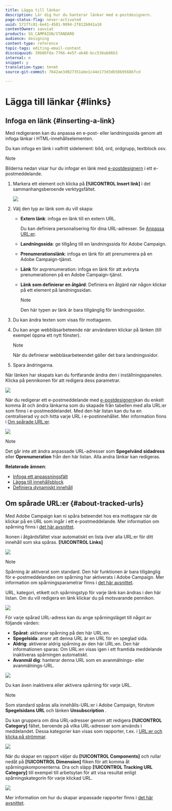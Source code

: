 ```yaml
---
title: Lägga till länkar
description: Lär dig hur du hanterar länkar med e-postdesignern.
page-status-flag: never-activated
uuid: 571ffc01-6e41-4501-9094-2f812b041a10
contentOwner: sauviat
products: SG_CAMPAIGN/STANDARD
audience: designing
content-type: reference
topic-tags: editing-email-content
discoiquuid: 39b86fda-7766-4e5f-ab48-bcc536ab66b3
internal: n
snippet: y
translation-type: tm+mt
source-git-commit: 7642ae3d027351abe1c44e173d3db50b9568bfcd

---
```



# Lägga till länkar {#links}

## Infoga en länk {#inserting-a-link}

Med redigeraren kan du anpassa en e-post- eller landningssida genom att infoga länkar i HTML-innehållselementen.

Du kan infoga en länk i valfritt sidelement: bild, ord, ordgrupp, textblock osv.

>[!NOTE]
>
>Bilderna nedan visar hur du infogar en länk med [e-postdesignern](../../designing/using/designing-content-in-adobe-campaign.md) i ett e-postmeddelande.

1. Markera ett element och klicka på **[!UICONTROL Insert link]** i det sammanhangsberoende verktygsfältet.

   ![](assets/des_insert_link.png)

1. Välj den typ av länk som du vill skapa:

   * **Extern länk**: infoga en länk till en extern URL.

      Du kan definiera personalisering för dina URL-adresser. Se [Anpassa URL:er](../../designing/using/using-reusable-content.md#creating-a-content-fragment).

   * **Landningssida**: ge tillgång till en landningssida för Adobe Campaign.
   * **Prenumerationslänk**: infoga en länk för att prenumerera på en Adobe Campaign-tjänst.
   * **Länk** för avprenumeration: infoga en länk för att avbryta prenumerationen på en Adobe Campaign-tjänst.
   * **Länk som definierar en åtgärd**: Definiera en åtgärd när någon klickar på ett element på landningssidan.

      >[!NOTE]
      >
      >Den här typen av länk är bara tillgänglig för landningssidor.

1. Du kan ändra texten som visas för mottagaren.
1. Du kan ange webbläsarbeteende när användaren klickar på länken (till exempel öppna ett nytt fönster).

   >[!NOTE]
   >
   >När du definierar webbläsarbeteendet gäller det bara landningssidor.

1. Spara ändringarna.

När länken har skapats kan du fortfarande ändra den i inställningspanelen. Klicka på pennikonen för att redigera dess parametrar.

![](assets/des_link_edit.png)

När du redigerar ett e-postmeddelande med [e-postdesignern](../../designing/using/designing-content-in-adobe-campaign.md)kan du enkelt komma åt och ändra länkarna som du skapade från tabellen med alla URL:er som finns i e-postmeddelandet. Med den här listan kan du ha en centraliserad vy och hitta varje URL i e-postinnehållet. Mer information finns i [Om spårade URL:er](#about-tracked-urls).

![](assets/des_link_list.png)

>[!NOTE]
>
>Det går inte att ändra anpassade URL-adresser som **Spegelvänd sidadress** eller **Oprenumeration** från den här listan. Alla andra länkar kan redigeras.

**Relaterade ämnen**:

* [Infoga ett anpassningsfält](../../designing/using/personalization.md#inserting-a-personalization-field)
* [Lägga till innehållsblock](../../designing/using/personalization.md#adding-a-content-block)
* [Definiera dynamiskt innehåll](../../designing/using/personalization.md#defining-dynamic-content-in-an-email)

## Om spårade URL:er {#about-tracked-urls}

Med Adobe Campaign kan ni spåra beteendet hos era mottagare när de klickar på en URL som ingår i ett e-postmeddelande. Mer information om spårning finns i [det här avsnittet](../../sending/using/tracking-messages.md#about-tracking).

Ikonen i åtgärdsfältet visar automatiskt en lista över alla URL:er för ditt innehåll som ska spåras. **[!UICONTROL Links]**

![](assets/des_links.png)

>[!NOTE]
>
>Spårning är aktiverat som standard. Den här funktionen är bara tillgänglig för e-postmeddelanden om spårning har aktiverats i Adobe Campaign. Mer information om spårningsparametrar finns i [det här avsnittet](../../administration/using/configuring-email-channel.md#tracking-parameters).

URL, kategori, etikett och spårningstyp för varje länk kan ändras i den här listan. Om du vill redigera en länk klickar du på motsvarande pennikon.

![](assets/des_links_tracking.png)

För varje spårad URL-adress kan du ange spårningsläget till något av följande värden:

* **Spårat**: aktiverar spårning på den här URL:en.
* **Spegelsida**: anser att denna URL är en URL för en speglad sida.
* **Aldrig**: aktiverar aldrig spårning av den här URL:en. Den här informationen sparas: Om URL:en visas igen i ett framtida meddelande inaktiveras spårningen automatiskt.
* **Avanmäl dig**: hanterar denna URL som en avanmälnings- eller avanmälnings-URL.

![](assets/des_link_tracking_type.png)

Du kan även inaktivera eller aktivera spårning för varje URL.

>[!NOTE]
>
>Som standard spåras alla innehålls-URL:er i Adobe Campaign, förutom **Spegelsidans URL** och länken **Unsubscription** .

Du kan gruppera om dina URL-adresser genom att redigera **[!UICONTROL Category]** fältet, beroende på vilka URL-adresser som används i meddelandet. Dessa kategorier kan visas som rapporter, t.ex. i [URL:er och klicka på strömmar](../../reporting/using/urls-and-click-streams.md).

![](assets/des_link_tracking_category.png)

När du skapar en rapport väljer du **[!UICONTROL Components]** och rullar nedåt på **[!UICONTROL Dimension]** fliken för att komma åt spårningskomponenterna. Dra och släpp **[!UICONTROL Tracking URL Category]** till exempel till arbetsytan för att visa resultat enligt spårningskategorin för varje klickad URL.

![](assets/des_link_tracking_report.png)

Mer information om hur du skapar anpassade rapporter finns i [det här avsnittet](../../reporting/using/about-dynamic-reports.md).
